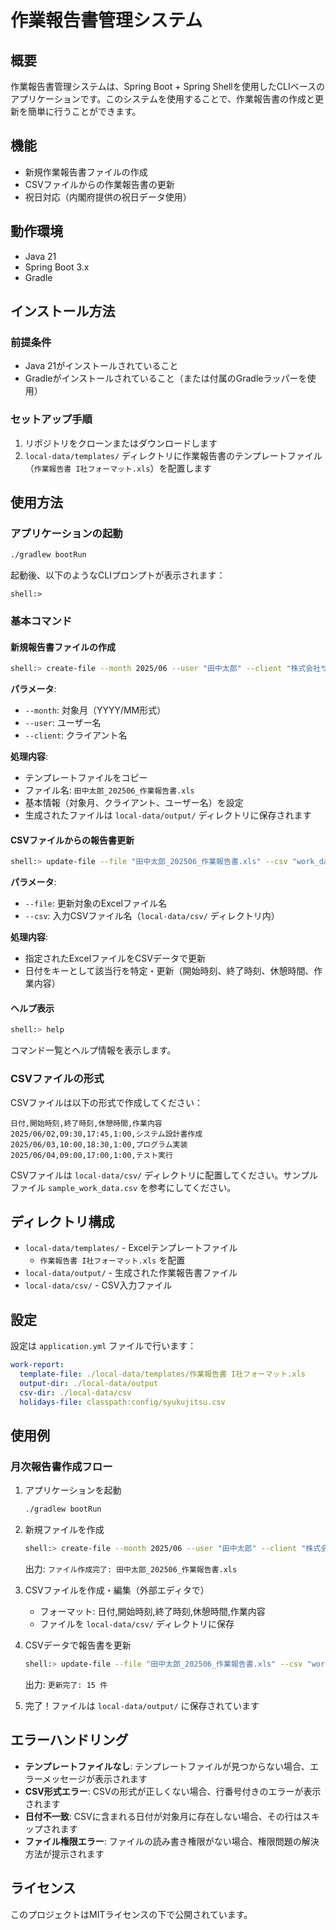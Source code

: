 # 作業報告書管理システム

## 概要
作業報告書管理システムは、Spring Boot + Spring Shellを使用したCLIベースのアプリケーションです。このシステムを使用することで、作業報告書の作成と更新を簡単に行うことができます。

## 機能
- 新規作業報告書ファイルの作成
- CSVファイルからの作業報告書の更新
- 祝日対応（内閣府提供の祝日データ使用）

## 動作環境
- Java 21
- Spring Boot 3.x
- Gradle

## インストール方法

### 前提条件
- Java 21がインストールされていること
- Gradleがインストールされていること（または付属のGradleラッパーを使用）

### セットアップ手順
1. リポジトリをクローンまたはダウンロードします
2. `local-data/templates/` ディレクトリに作業報告書のテンプレートファイル（`作業報告書 I社フォーマット.xls`）を配置します

## 使用方法

### アプリケーションの起動
```bash
./gradlew bootRun
```
起動後、以下のようなCLIプロンプトが表示されます：
```
shell:>
```

### 基本コマンド

#### 新規報告書ファイルの作成
```bash
shell:> create-file --month 2025/06 --user "田中太郎" --client "株式会社サンプル"
```
**パラメータ**:
- `--month`: 対象月（YYYY/MM形式）
- `--user`: ユーザー名
- `--client`: クライアント名

**処理内容**:
- テンプレートファイルをコピー
- ファイル名: `田中太郎_202506_作業報告書.xls`
- 基本情報（対象月、クライアント、ユーザー名）を設定
- 生成されたファイルは `local-data/output/` ディレクトリに保存されます

#### CSVファイルからの報告書更新
```bash
shell:> update-file --file "田中太郎_202506_作業報告書.xls" --csv "work_data.csv"
```
**パラメータ**:
- `--file`: 更新対象のExcelファイル名
- `--csv`: 入力CSVファイル名（`local-data/csv/` ディレクトリ内）

**処理内容**:
- 指定されたExcelファイルをCSVデータで更新
- 日付をキーとして該当行を特定・更新（開始時刻、終了時刻、休憩時間、作業内容）

#### ヘルプ表示
```bash
shell:> help
```
コマンド一覧とヘルプ情報を表示します。

### CSVファイルの形式
CSVファイルは以下の形式で作成してください：
```csv
日付,開始時刻,終了時刻,休憩時間,作業内容
2025/06/02,09:30,17:45,1:00,システム設計書作成
2025/06/03,10:00,18:30,1:00,プログラム実装
2025/06/04,09:00,17:00,1:00,テスト実行
```

CSVファイルは `local-data/csv/` ディレクトリに配置してください。サンプルファイル `sample_work_data.csv` を参考にしてください。

## ディレクトリ構成
- `local-data/templates/` - Excelテンプレートファイル
  - `作業報告書 I社フォーマット.xls` を配置
- `local-data/output/` - 生成された作業報告書ファイル
- `local-data/csv/` - CSV入力ファイル

## 設定
設定は `application.yml` ファイルで行います：
```yaml
work-report:
  template-file: ./local-data/templates/作業報告書 I社フォーマット.xls
  output-dir: ./local-data/output
  csv-dir: ./local-data/csv
  holidays-file: classpath:config/syukujitsu.csv
```

## 使用例

### 月次報告書作成フロー
1. アプリケーションを起動
   ```bash
   ./gradlew bootRun
   ```

2. 新規ファイルを作成
   ```bash
   shell:> create-file --month 2025/06 --user "田中太郎" --client "株式会社サンプル"
   ```
   出力: `ファイル作成完了: 田中太郎_202506_作業報告書.xls`

3. CSVファイルを作成・編集（外部エディタで）
   - フォーマット: 日付,開始時刻,終了時刻,休憩時間,作業内容
   - ファイルを `local-data/csv/` ディレクトリに保存

4. CSVデータで報告書を更新
   ```bash
   shell:> update-file --file "田中太郎_202506_作業報告書.xls" --csv "work_data.csv"
   ```
   出力: `更新完了: 15 件`

5. 完了！ファイルは `local-data/output/` に保存されています

## エラーハンドリング
- **テンプレートファイルなし**: テンプレートファイルが見つからない場合、エラーメッセージが表示されます
- **CSV形式エラー**: CSVの形式が正しくない場合、行番号付きのエラーが表示されます
- **日付不一致**: CSVに含まれる日付が対象月に存在しない場合、その行はスキップされます
- **ファイル権限エラー**: ファイルの読み書き権限がない場合、権限問題の解決方法が提示されます

## ライセンス
このプロジェクトはMITライセンスの下で公開されています。